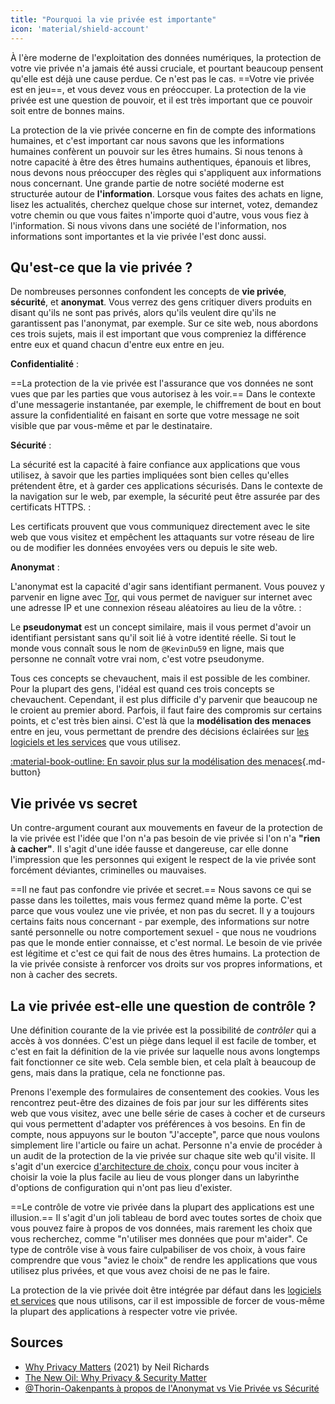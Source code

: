 ```yaml
---
title: "Pourquoi la vie privée est importante"
icon: 'material/shield-account'
---
```


À l'ère moderne de l'exploitation des données numériques, la protection de votre vie privée n'a jamais été aussi cruciale, et pourtant beaucoup pensent qu'elle est déjà une cause perdue. Ce n'est pas le cas. ==Votre vie privée est en jeu==, et vous devez vous en préoccuper. La protection de la vie privée est une question de pouvoir, et il est très important que ce pouvoir soit entre de bonnes mains.

La protection de la vie privée concerne en fin de compte des informations humaines, et c'est important car nous savons que les informations humaines confèrent un pouvoir sur les êtres humains. Si nous tenons à notre capacité à être des êtres humains authentiques, épanouis et libres, nous devons nous préoccuper des règles qui s'appliquent aux informations nous concernant. Une grande partie de notre société moderne est structurée autour de **l'information**. Lorsque vous faites des achats en ligne, lisez les actualités, cherchez quelque chose sur internet, votez, demandez votre chemin ou que vous faites n'importe quoi d'autre, vous vous fiez à l'information. Si nous vivons dans une société de l'information, nos informations sont importantes et la vie privée l'est donc aussi.

## Qu'est-ce que la vie privée ?

De nombreuses personnes confondent les concepts de **vie privée**, **sécurité**, et **anonymat**. Vous verrez des gens critiquer divers produits en disant qu'ils ne sont pas privés, alors qu'ils veulent dire qu'ils ne garantissent pas l'anonymat, par exemple. Sur ce site web, nous abordons ces trois sujets, mais il est important que vous compreniez la différence entre eux et quand chacun d'entre eux entre en jeu.

<!-- markdownlint-disable-next-line -->
**Confidentialité**
:

==La protection de la vie privée est l'assurance que vos données ne sont vues que par les parties que vous autorisez à les voir.== Dans le contexte d'une messagerie instantanée, par exemple, le chiffrement de bout en bout assure la confidentialité en faisant en sorte que votre message ne soit visible que par vous-même et par le destinataire.

<!-- markdownlint-disable-next-line -->
**Sécurité**
:

La sécurité est la capacité à faire confiance aux applications que vous utilisez, à savoir que les parties impliquées sont bien celles qu'elles prétendent être, et à garder ces applications sécurisés. Dans le contexte de la navigation sur le web, par exemple, la sécurité peut être assurée par des certificats HTTPS.
:

Les certificats prouvent que vous communiquez directement avec le site web que vous visitez et empêchent les attaquants sur votre réseau de lire ou de modifier les données envoyées vers ou depuis le site web.

<!-- markdownlint-disable-next-line -->
**Anonymat**
:

L'anonymat est la capacité d'agir sans identifiant permanent. Vous pouvez y parvenir en ligne avec [Tor](../tor.md), qui vous permet de naviguer sur internet avec une adresse IP et une connexion réseau aléatoires au lieu de la vôtre.
:

Le **pseudonymat** est un concept similaire, mais il vous permet d'avoir un identifiant persistant sans qu'il soit lié à votre identité réelle. Si tout le monde vous connaît sous le nom de `@KevinDu59` en ligne, mais que personne ne connaît votre vrai nom, c'est votre pseudonyme.

Tous ces concepts se chevauchent, mais il est possible de les combiner. Pour la plupart des gens, l'idéal est quand ces trois concepts se chevauchent. Cependant, il est plus difficile d'y parvenir que beaucoup ne le croient au premier abord. Parfois, il faut faire des compromis sur certains points, et c'est très bien ainsi. C'est là que la **modélisation des menaces** entre en jeu, vous permettant de prendre des décisions éclairées sur [les logiciels et les services](../tools.md) que vous utilisez.

[:material-book-outline: En savoir plus sur la modélisation des menaces](threat-modeling.md ""){.md-button}

## Vie privée vs secret

Un contre-argument courant aux mouvements en faveur de la protection de la vie privée est l'idée que l'on n'a pas besoin de vie privée si l'on n'a **"rien à cacher"**. Il s'agit d'une idée fausse et dangereuse, car elle donne l'impression que les personnes qui exigent le respect de la vie privée sont forcément déviantes, criminelles ou mauvaises.

==Il ne faut pas confondre vie privée et secret.== Nous savons ce qui se passe dans les toilettes, mais vous fermez quand même la porte. C'est parce que vous voulez une vie privée, et non pas du secret. Il y a toujours certains faits nous concernant - par exemple, des informations sur notre santé personnelle ou notre comportement sexuel - que nous ne voudrions pas que le monde entier connaisse, et c'est normal. Le besoin de vie privée est légitime et c'est ce qui fait de nous des êtres humains. La protection de la vie privée consiste à renforcer vos droits sur vos propres informations, et non à cacher des secrets.

## La vie privée est-elle une question de contrôle ?

Une définition courante de la vie privée est la possibilité de *contrôler* qui a accès à vos données. C'est un piège dans lequel il est facile de tomber, et c'est en fait la définition de la vie privée sur laquelle nous avons longtemps fait fonctionner ce site web. Cela semble bien, et cela plaît à beaucoup de gens, mais dans la pratique, cela ne fonctionne pas.

Prenons l'exemple des formulaires de consentement des cookies. Vous les rencontrez peut-être des dizaines de fois par jour sur les différents sites web que vous visitez, avec une belle série de cases à cocher et de curseurs qui vous permettent d'adapter vos préférences à vos besoins. En fin de compte, nous appuyons sur le bouton "J'accepte", parce que nous voulons simplement lire l'article ou faire un achat. Personne n'a envie de procéder à un audit de la protection de la vie privée sur chaque site web qu'il visite. Il s'agit d'un exercice [d'architecture de choix](https://en.wikipedia.org/wiki/Choice_architecture), conçu pour vous inciter à choisir la voie la plus facile au lieu de vous plonger dans un labyrinthe d'options de configuration qui n'ont pas lieu d'exister.

==Le contrôle de votre vie privée dans la plupart des applications est une illusion.== Il s'agit d'un joli tableau de bord avec toutes sortes de choix que vous pouvez faire à propos de vos données, mais rarement les choix que vous recherchez, comme "n'utiliser mes données que pour m'aider". Ce type de contrôle vise à vous faire culpabiliser de vos choix, à vous faire comprendre que vous "aviez le choix" de rendre les applications que vous utilisez plus privées, et que vous avez choisi de ne pas le faire.

La protection de la vie privée doit être intégrée par défaut dans les [logiciels et services](../tools.md) que nous utilisons, car il est impossible de forcer de vous-même la plupart des applications à respecter votre vie privée.

## Sources

- [Why Privacy Matters](https://amazon.com/dp/0190939044) (2021) by Neil Richards
- [The New Oil: Why Privacy & Security Matter](https://thenewoil.org/en/guides/prologue/why)
- [@Thorin-Oakenpants à propos de l'Anonymat vs Vie Privée vs Sécurité](https://code.privacyguides.dev/privacyguides/privacytools.io/issues/1760#issuecomment-10452)
